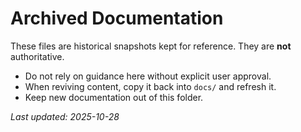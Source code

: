 # Archived Documentation

These files are historical snapshots kept for reference. They are **not** authoritative.

- Do not rely on guidance here without explicit user approval.
- When reviving content, copy it back into `docs/` and refresh it.
- Keep new documentation out of this folder.

_Last updated: 2025-10-28_
